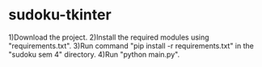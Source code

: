 # sudoku-tkinter

1)Download the project.
2)Install the required modules using "requirements.txt".
3)Run command "pip install -r requirements.txt" in the "sudoku sem 4" directory.
4)Run "python main.py".
